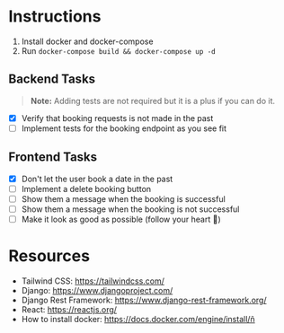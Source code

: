# Instructions

1. Install docker and docker-compose
2. Run `docker-compose build && docker-compose up -d`

## Backend Tasks
> **Note:** Adding tests are not required but it is a plus if you can do it.
- [x] Verify that booking requests is not made in the past
- [ ] Implement tests for the booking endpoint as you see fit

## Frontend Tasks

- [x] Don't let the user book a date in the past
- [ ] Implement a delete booking button
- [ ] Show them a message when the booking is successful
- [ ] Show them a message when the booking is not successful
- [ ] Make it look as good as possible (follow your heart 💓)

# Resources
- Tailwind CSS: https://tailwindcss.com/
- Django: https://www.djangoproject.com/
- Django Rest Framework: https://www.django-rest-framework.org/
- React: https://reactjs.org/
- How to install docker: https://docs.docker.com/engine/install/ñ